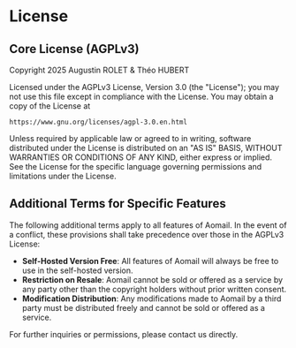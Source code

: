 # License

## Core License (AGPLv3)

Copyright 2025 Augustin ROLET & Théo HUBERT

Licensed under the AGPLv3 License, Version 3.0 (the "License");
you may not use this file except in compliance with the License.
You may obtain a copy of the License at

    https://www.gnu.org/licenses/agpl-3.0.en.html

Unless required by applicable law or agreed to in writing, software
distributed under the License is distributed on an "AS IS" BASIS,
WITHOUT WARRANTIES OR CONDITIONS OF ANY KIND, either express or implied.
See the License for the specific language governing permissions and limitations under the License.

## Additional Terms for Specific Features

The following additional terms apply to all features of Aomail. In the event of a conflict, these provisions shall take precedence over those in the AGPLv3 License:

- **Self-Hosted Version Free**: All features of Aomail will always be free to use in the self-hosted version.
- **Restriction on Resale**: Aomail cannot be sold or offered as a service by any party other than the copyright holders without prior written consent.
- **Modification Distribution**: Any modifications made to Aomail by a third party must be distributed freely and cannot be sold or offered as a service.

For further inquiries or permissions, please contact us directly.